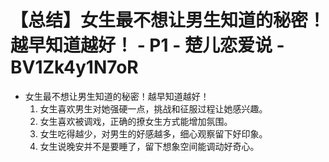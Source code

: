 # 【总结】女生最不想让男生知道的秘密！越早知道越好！ - P1 - 楚儿恋爱说 - BV1Zk4y1N7oR

-   女生最不想让男生知道的秘密！越早知道越好！
    1.  女生喜欢男生对她强硬一点，挑战和征服过程让她感兴趣。
    2.  女生喜欢被调戏，正确的撩女生方式能增加氛围。
    3.  女生吃得越少，对男生的好感越多，细心观察留下好印象。
    4.  女生说晚安并不是要睡了，留下想象空间能调动好奇心。